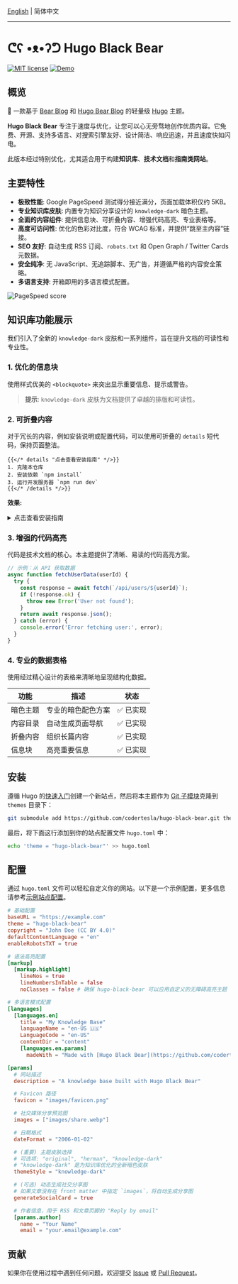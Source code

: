 [English](README.md) | 简体中文
***

# ᕦʕ •ᴥ•ʔᕤ Hugo Black Bear

[![MIT license](https://img.shields.io/github/license/codertesla/hugo-black-bear)](https://github.com/codertesla/hugo-black-bear/blob/main/LICENSE)
[![Demo](https://img.shields.io/badge/在线示例-Demo-blue)](https://hugo-black-bear.pages.dev/)

## 概览

🐻 一款基于 [Bear Blog](https://bearblog.dev) 和 [Hugo Bear Blog](https://github.com/janraasch/hugo-bearblog) 的轻量级 [Hugo](https://gohugo.io/) 主题。

**Hugo Black Bear** 专注于速度与优化，让您可以心无旁骛地创作优质内容。它免费、开源、支持多语言、对搜索引擎友好、设计简洁、响应迅速，并且速度快如闪电。

此版本经过特别优化，尤其适合用于构建**知识库**、**技术文档**和**指南类网站**。

## 主要特性

- **极致性能**: Google PageSpeed 测试得分接近满分，页面加载体积仅约 5KB。
- **专业知识库皮肤**: 内置专为知识分享设计的 `knowledge-dark` 暗色主题。
- **全面的内容组件**: 提供信息块、可折叠内容、增强代码高亮、专业表格等。
- **高度可访问性**: 优化的色彩对比度，符合 WCAG 标准，并提供“跳至主内容”链接。
- **SEO 友好**: 自动生成 RSS 订阅、`robots.txt` 和 Open Graph / Twitter Cards 元数据。
- **安全纯净**: 无 JavaScript、无追踪脚本、无广告，并遵循严格的内容安全策略。
- **多语言支持**: 开箱即用的多语言模式配置。

![PageSpeed score](https://raw.githubusercontent.com/codertesla/hugo-black-bear/main/images/pagespeed.avif)

## 知识库功能展示

我们引入了全新的 `knowledge-dark` 皮肤和一系列组件，旨在提升文档的可读性和专业性。

### 1. 优化的信息块

使用样式优美的 `<blockquote>` 来突出显示重要信息、提示或警告。

> **提示**: `knowledge-dark` 皮肤为文档提供了卓越的排版和可读性。

### 2. 可折叠内容

对于冗长的内容，例如安装说明或配置代码，可以使用可折叠的 `details` 短代码，保持页面整洁。

```go-html-template
{{</* details "点击查看安装指南" */>}}
1. 克隆本仓库
2. 安装依赖 `npm install`
3. 运行开发服务器 `npm run dev`
{{</* /details */>}}
```

**效果:**
<details>
<summary>点击查看安装指南</summary>

1. 克隆本仓库
2. 安装依赖 `npm install`
3. 运行开发服务器 `npm run dev`

</details>

### 3. 增强的代码高亮

代码是技术文档的核心。本主题提供了清晰、易读的代码高亮方案。

```javascript
// 示例：从 API 获取数据
async function fetchUserData(userId) {
  try {
    const response = await fetch(`/api/users/${userId}`);
    if (!response.ok) {
      throw new Error('User not found');
    }
    return await response.json();
  } catch (error) {
    console.error('Error fetching user:', error);
  }
}
```

### 4. 专业的数据表格

使用经过精心设计的表格来清晰地呈现结构化数据。

| 功能 | 描述 | 状态 |
|---|---|---|
| 暗色主题 | 专业的暗色配色方案 | ✅ 已实现 |
| 内容目录 | 自动生成页面导航 | ✅ 已实现 |
| 折叠内容 | 组织长篇内容 | ✅ 已实现 |
| 信息块 | 高亮重要信息 | ✅ 已实现 |

## 安装

遵循 Hugo 的[快速入门](https://gohugo.io/getting-started/quick-start/)创建一个新站点，然后将本主题作为 [Git 子模块](https://git-scm.com/book/en/v2/Git-Tools-Submodules)克隆到 `themes` 目录下：

```sh
git submodule add https://github.com/codertesla/hugo-black-bear.git themes/hugo-black-bear
```

最后，将下面这行添加到你的站点配置文件 `hugo.toml` 中：

```sh
echo 'theme = "hugo-black-bear"' >> hugo.toml
```

## 配置

通过 `hugo.toml` 文件可以轻松自定义你的网站。以下是一个示例配置，更多信息请参考[示例站点配置](https://github.com/codertesla/hugo-black-bear/blob/main/exampleSite/hugo.toml)。

```toml
# 基础配置
baseURL = "https://example.com"
theme = "hugo-black-bear"
copyright = "John Doe (CC BY 4.0)"
defaultContentLanguage = "en"
enableRobotsTXT = true

# 语法高亮配置
[markup]
  [markup.highlight]
    lineNos = true
    lineNumbersInTable = false
    noClasses = false # 确保 hugo-black-bear 可以应用自定义的无障碍高亮主题

# 多语言模式配置
[languages]
  [languages.en]
    title = "My Knowledge Base"
    languageName = "en-US 🇺🇸"
    LanguageCode = "en-US"
    contentDir = "content"
    [languages.en.params]
      madeWith = "Made with [Hugo Black Bear](https://github.com/codertesla/hugo-black-bear)"

[params]
  # 网站描述
  description = "A knowledge base built with Hugo Black Bear"

  # Favicon 路径
  favicon = "images/favicon.png"

  # 社交媒体分享预览图
  images = ["images/share.webp"]

  # 日期格式
  dateFormat = "2006-01-02"

  # (重要) 主题皮肤选择
  # 可选项: "original", "herman", "knowledge-dark"
  # "knowledge-dark" 是为知识库优化的全新暗色皮肤
  themeStyle = "knowledge-dark"

  # (可选) 动态生成社交分享图
  # 如果文章没有在 front matter 中指定 `images`，将自动生成分享图
  generateSocialCard = true

  # 作者信息，用于 RSS 和文章页脚的 "Reply by email"
  [params.author]
    name = "Your Name"
    email = "your.email@example.com"
```

## 贡献

如果你在使用过程中遇到任何问题，欢迎提交 [Issue](https://github.com/codertesla/hugo-black-bear/issues) 或 [Pull Request](https://github.com/codertesla/hugo-black-bear/pulls)。
